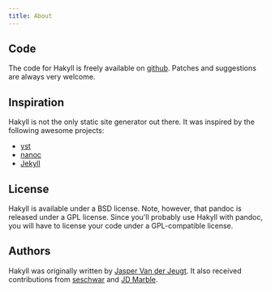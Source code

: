 ```yaml
---
title: About
---
```


## Code

The code for Hakyll is freely available on
[github](http://github.com/jaspervdj/Hakyll/). Patches and suggestions are
always very welcome.

## Inspiration

Hakyll is not the only static site generator out there. It was inspired by the
following awesome projects:

- [yst](http://github.com/jgm/yst)
- [nanoc](http://nanoc.stoneship.org/)
- [Jekyll](http://jekyllrb.com/)

## License

Hakyll is available under a BSD license. Note, however, that pandoc is
released under a GPL license. Since you'll probably use Hakyll with pandoc,
you will have to license your code under a GPL-compatible license.

## Authors

Hakyll was originally written by [Jasper Van der Jeugt](http://jaspervdj.be). It
also received contributions from [seschwar](http://github.com/seschwar) and
[JD Marble](http://github.com/jdmarble/).
